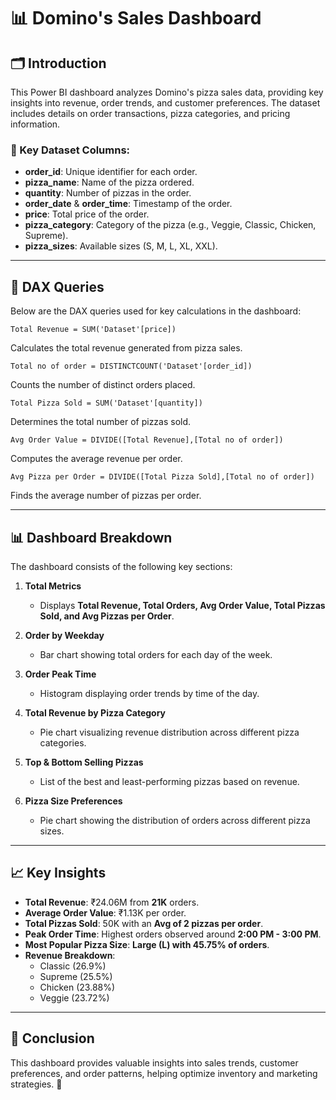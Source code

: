 # 📊 Domino's Sales Dashboard

## 🗂 Introduction
This Power BI dashboard analyzes Domino's pizza sales data, providing key insights into revenue, order trends, and customer preferences. The dataset includes details on order transactions, pizza categories, and pricing information.

### 📌 Key Dataset Columns:
- **order_id**: Unique identifier for each order.
- **pizza_name**: Name of the pizza ordered.
- **quantity**: Number of pizzas in the order.
- **order_date** & **order_time**: Timestamp of the order.
- **price**: Total price of the order.
- **pizza_category**: Category of the pizza (e.g., Veggie, Classic, Chicken, Supreme).
- **pizza_sizes**: Available sizes (S, M, L, XL, XXL).

---

## 🔢 DAX Queries
Below are the DAX queries used for key calculations in the dashboard:

```DAX
Total Revenue = SUM('Dataset'[price])
```
Calculates the total revenue generated from pizza sales.

```DAX
Total no of order = DISTINCTCOUNT('Dataset'[order_id])
```
Counts the number of distinct orders placed.

```DAX
Total Pizza Sold = SUM('Dataset'[quantity])
```
Determines the total number of pizzas sold.

```DAX
Avg Order Value = DIVIDE([Total Revenue],[Total no of order])
```
Computes the average revenue per order.

```DAX
Avg Pizza per Order = DIVIDE([Total Pizza Sold],[Total no of order])
```
Finds the average number of pizzas per order.

---

## 📊 Dashboard Breakdown
The dashboard consists of the following key sections:

1. **Total Metrics**
   - Displays **Total Revenue, Total Orders, Avg Order Value, Total Pizzas Sold, and Avg Pizzas per Order**.
   
2. **Order by Weekday**
   - Bar chart showing total orders for each day of the week.
   
3. **Order Peak Time**
   - Histogram displaying order trends by time of the day.
   
4. **Total Revenue by Pizza Category**
   - Pie chart visualizing revenue distribution across different pizza categories.
   
5. **Top & Bottom Selling Pizzas**
   - List of the best and least-performing pizzas based on revenue.
   
6. **Pizza Size Preferences**
   - Pie chart showing the distribution of orders across different pizza sizes.

---

## 📈 Key Insights
- **Total Revenue**: ₹24.06M from **21K** orders.
- **Average Order Value**: ₹1.13K per order.
- **Total Pizzas Sold**: 50K with an **Avg of 2 pizzas per order**.
- **Peak Order Time**: Highest orders observed around **2:00 PM - 3:00 PM**.
- **Most Popular Pizza Size**: **Large (L) with 45.75% of orders**.
- **Revenue Breakdown**:
  - Classic (26.9%)
  - Supreme (25.5%)
  - Chicken (23.88%)
  - Veggie (23.72%)

---

## 📌 Conclusion
This dashboard provides valuable insights into sales trends, customer preferences, and order patterns, helping optimize inventory and marketing strategies. 🚀
